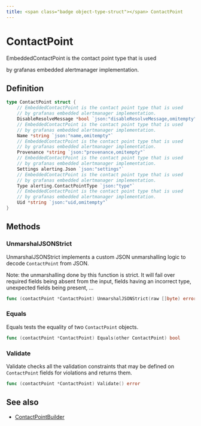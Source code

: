 ```yaml
---
title: <span class="badge object-type-struct"></span> ContactPoint
---
```

# <span class="badge object-type-struct"></span> ContactPoint

EmbeddedContactPoint is the contact point type that is used

by grafanas embedded alertmanager implementation.

## Definition

```go
type ContactPoint struct {
    // EmbeddedContactPoint is the contact point type that is used
    // by grafanas embedded alertmanager implementation.
    DisableResolveMessage *bool `json:"disableResolveMessage,omitempty"`
    // EmbeddedContactPoint is the contact point type that is used
    // by grafanas embedded alertmanager implementation.
    Name *string `json:"name,omitempty"`
    // EmbeddedContactPoint is the contact point type that is used
    // by grafanas embedded alertmanager implementation.
    Provenance *string `json:"provenance,omitempty"`
    // EmbeddedContactPoint is the contact point type that is used
    // by grafanas embedded alertmanager implementation.
    Settings alerting.Json `json:"settings"`
    // EmbeddedContactPoint is the contact point type that is used
    // by grafanas embedded alertmanager implementation.
    Type alerting.ContactPointType `json:"type"`
    // EmbeddedContactPoint is the contact point type that is used
    // by grafanas embedded alertmanager implementation.
    Uid *string `json:"uid,omitempty"`
}
```
## Methods

### <span class="badge object-method"></span> UnmarshalJSONStrict

UnmarshalJSONStrict implements a custom JSON unmarshalling logic to decode `ContactPoint` from JSON.

Note: the unmarshalling done by this function is strict. It will fail over required fields being absent from the input, fields having an incorrect type, unexpected fields being present, …

```go
func (contactPoint *ContactPoint) UnmarshalJSONStrict(raw []byte) error
```

### <span class="badge object-method"></span> Equals

Equals tests the equality of two `ContactPoint` objects.

```go
func (contactPoint *ContactPoint) Equals(other ContactPoint) bool
```

### <span class="badge object-method"></span> Validate

Validate checks all the validation constraints that may be defined on `ContactPoint` fields for violations and returns them.

```go
func (contactPoint *ContactPoint) Validate() error
```

## See also

 * <span class="badge builder"></span> [ContactPointBuilder](./builder-ContactPointBuilder.md)
